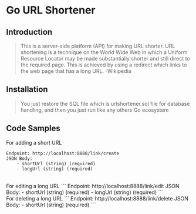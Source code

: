 # Go URL Shortener

## Introduction

> This is a server-side platform (API) for making URL shorter. URL shortening is a technique on the World Wide Web in which a Uniform Resource Locator may be made substantially shorter and still direct to the required page. This is achieved by using a redirect which links to the web page that has a long URL. -Wikipedia

## Installation

> You just restore the SQL file which is urlshortener.sql file for database handling, and then you just run like any others Go ecosystem

## Code Samples

For adding a short URL
```
Endpoint: http://localhost:8888/link/create
JSON Body:
    - shortUrl (string) (required)
    - longUrl (string) (required)
```
<br>
For editing a long URL
```
Endpoint: http://localhost:8888/link/edit
JSON Body:
    - shortUrl (string) (required)
    - longUrl (string) (required)
```
<br>
For deleting a long URL
```
Endpoint: http://localhost:8888/link/delete
JSON Body:
    - shortUrl (string) (required)
```